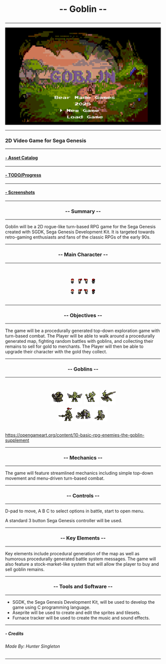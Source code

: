 
<h1 align = center>

 -- Goblin --

</h1>


----


![alt](./screenshots/goblintitle.png)


----

###  2D Video Game for Sega Genesis 
----

#### [- Asset Catalog](AssetCatalogue.md)



----
#### [- TODO/Progress](TODO.md)

----
#### [- Screenshots](screenshots.md)
----

<h3 align = center>

 -- Summary --

</h3>

----

Goblin will be a 2D rogue-like turn-based RPG game for the Sega Genesis created with SGDK, 
Sega Genesis Development Kit. It is targeted towards retro-gaming enthusiasts
and fans of the classic RPGs of the early 90s.

----
<h3 align = center>

-- Main Character -- 

</h3>

-----
<h1 align = center>

 ![alt](./chara_gifs/row_0.gif) ![alt](./chara_gifs/row_1.gif) ![alt](./chara_gifs/row_2.gif) ![alt](./chara_gifs/row_3.gif)
 <br>
  ![alt](./chara_gifs/row_4.gif) ![alt](./chara_gifs/row_5.gif) ![alt](./chara_gifs/row_6.gif) ![alt](./chara_gifs/row_7.gif)

</h1>

----
<h3 align = center> 

-- Objectives --

</h3>

----

The game will be a procedurally generated top-down exploration game with turn-based combat. 
The Player will be able to walk around a procedurally generated map, fighting random 
battles with goblins, and collecting their remains to sell for gold to merchants.
The Player will then be able to upgrade their character with the gold they collect.

----

<h3 align = center>

-- Goblins -- 

</h3>

----

<h1 align = center>

![alt](./goblins/row_0.gif)   ![alt](./goblins/row_1.gif)  ![alt](./goblins/row_2.gif) ![alt](./goblins/row_3.gif) 
<br>
![alt](./goblins/row_4.gif)  ![alt](./goblins/row_5.gif)  ![alt](./goblins/row_6.gif) 

</h1>



https://opengameart.org/content/10-basic-rpg-enemies-the-goblin-supplement

----


<h3 align = center>

 -- Mechanics --
 
 </h3>

----

The game will feature streamlined mechanics including simple 
top-down movement and menu-driven turn-based combat.


----

<h3 align = center>

 -- Controls --

 </h3>

----
D-pad to move, A B C to select options in battle, start to open menu.

A standard 3 button Sega Genesis controller will be used. 

----



<h3 align = center>
 -- Key Elements --
</h3>

----

Key elements include procedural generation of the map as well as humorous 
procedurally generated battle system messages. The game  will also feature
a stock-market-like system that will allow the player to buy and sell goblin 
remains.

----


<h3 align = center>
-- Tools and Software --
</h3>

----
- SGDK, the Sega Genesis Development Kit, will be used to develop the game using C programming language.
- Aseprite will be used to create and edit the sprites and tilesets.
- Furnace tracker will be used to create the music and sound effects.

----    




##### - Credits

###### Made By: Hunter Singleton

----

